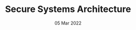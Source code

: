 ---
title: Secure Systems Architecture
subtitle: 
layout: default
modal-id: 1
date: 05 Mar 2022
img: module-5.jpg
thumbnail: module-5.jpg
alt: image-alt
project-date: 08 Nov 2022
tutor: Dr Stelios Sotiriadis
unit: 12
description: Secure Systems Architecture
---